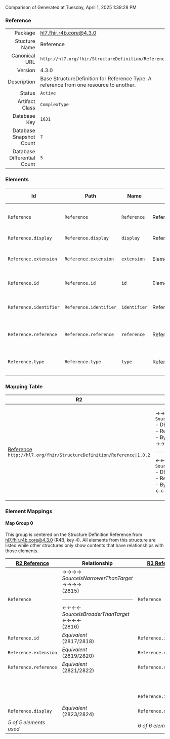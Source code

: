 Comparison of 
Generated at Tuesday, April 1, 2025 1:39:28 PM

### Reference

|      |     |
| ---: | --- |
| Package | hl7.fhir.r4b.core@4.3.0 |
| Stucture Name | Reference |
| Canonical URL | `http://hl7.org/fhir/StructureDefinition/Reference` |
| Version | 4.3.0 |
| Description | Base StructureDefinition for Reference Type: A reference from one resource to another. |
| Status | `Active` |
| Artifact Class | `ComplexType` |
| Database Key | `1631` |
| Database Snapshot Count | `7` |
| Database Differential Count | `5` |

### Elements

| Id | Path | Name | Base Path | Short | Cardinality | Collated Type | Binding Strength | Binding Value Set |
| -- | ---- | ---- | --------- | ----- | ----------- | ------------- | ---------------- | ----------------- |
| `Reference` | `Reference` | `Reference` | Reference | A reference from one resource to another | 0..* | Reference |  |  |
| `Reference.display` | `Reference.display` | `display` | Reference.display | Text alternative for the resource | 0..1 | string |  |  |
| `Reference.extension` | `Reference.extension` | `extension` | Element.extension | Additional content defined by implementations | 0..* | Extension |  |  |
| `Reference.id` | `Reference.id` | `id` | Element.id | Unique id for inter-element referencing | 0..1 | id |  |  |
| `Reference.identifier` | `Reference.identifier` | `identifier` | Reference.identifier | Logical reference, when literal reference is not known | 0..1 | Identifier |  |  |
| `Reference.reference` | `Reference.reference` | `reference` | Reference.reference | Literal reference, Relative, internal or absolute URL | 0..1 | string |  |  |
| `Reference.type` | `Reference.type` | `type` | Reference.type | Type the reference refers to (e.g. "Patient") | 0..1 | uri | `Extensible` | `http://hl7.org/fhir/ValueSet/resource-types` |
### Mapping Table

| R2 | Comparison | R3 | Comparison | R4 | Comparison | R4B | Comparison | R5
| --- | --- | --- | --- | --- | --- | --- | --- | ---
| [Reference](/docs/R2/ComplexTypes/Reference.md)<br/> `http://hl7.org/fhir/StructureDefinition/Reference\|1.0.2` | →→→→→→→<br/>`SourceIsNarrowerThanTarget`<br/>- DBKey: `68`<br/>- Reviewed: `n/a`<br/>- By: `n/a`<br/>→→→→→→→<hr/>←←←←←←←<br/>`SourceIsBroaderThanTarget`<br/>- DBKey: `234`<br/>- Reviewed: `n/a`<br/>- By: `n/a`<br/>←←←←←←←| [Reference](/docs/R3/ComplexTypes/Reference.md)<br/> `http://hl7.org/fhir/StructureDefinition/Reference\|3.0.2` | →→→→→→→<br/>`SourceIsNarrowerThanTarget`<br/>- DBKey: `408`<br/>- Reviewed: `n/a`<br/>- By: `n/a`<br/>→→→→→→→<hr/>←←←←←←←<br/>`SourceIsBroaderThanTarget`<br/>- DBKey: `604`<br/>- Reviewed: `n/a`<br/>- By: `n/a`<br/>←←←←←←←| [Reference](/docs/R4/ComplexTypes/Reference.md)<br/> `http://hl7.org/fhir/StructureDefinition/Reference\|4.0.1` | →→→→→→→<br/>`Equivalent`<br/>- DBKey: `1373`<br/>- Reviewed: `n/a`<br/>- By: `n/a`<br/>→→→→→→→<hr/>←←←←←←←<br/>`Equivalent`<br/>- DBKey: `1374`<br/>- Reviewed: `n/a`<br/>- By: `n/a`<br/>←←←←←←←| [Reference](/docs/R4B/ComplexTypes/Reference.md)<br/> `http://hl7.org/fhir/StructureDefinition/Reference\|4.3.0` | →→→→→→→<br/>`Equivalent`<br/>- DBKey: `919`<br/>- Reviewed: `n/a`<br/>- By: `n/a`<br/>→→→→→→→<hr/>←←←←←←←<br/>`Equivalent`<br/>- DBKey: `1148`<br/>- Reviewed: `n/a`<br/>- By: `n/a`<br/>←←←←←←←| [Reference](/docs/R5/ComplexTypes/Reference.md)<br/> `http://hl7.org/fhir/StructureDefinition/Reference\|5.0.0` 

### Element Mappings


#### Map Group 0

This group is centered on the Structure Definition Reference from hl7.fhir.r4b.core@4.3.0 (R4B, key 4).
All elements from this structure are listed while other structures only show contents that have relationships with those elements.

| [R2 Reference](/docs/R2/ComplexTypes/Reference.md)| Relationship | [R3 Reference](/docs/R3/ComplexTypes/Reference.md)| Relationship | [R4 Reference](/docs/R4/ComplexTypes/Reference.md)| Relationship | R4B Reference| Relationship | [R5 Reference](/docs/R5/ComplexTypes/Reference.md)
| --- | --- | --- | --- | --- | --- | --- | --- | ---
| `Reference`| →→→→ _SourceIsNarrowerThanTarget_ →→→→ <br/>(2815)<hr/>←←←← _SourceIsBroaderThanTarget_ ←←←← <br/>(2816)| `Reference`| →→→→ _SourceIsNarrowerThanTarget_ →→→→ <br/>(9748)<hr/>←←←← _SourceIsBroaderThanTarget_ ←←←← <br/>(9749)| `Reference`| _Equivalent_<br/>(21214/21215)| **`Reference`**| _Equivalent_<br/>(36285/36286)| `Reference`
| `Reference.id`| _Equivalent_<br/>(2817/2818)| `Reference.id`| _Equivalent_<br/>(9750/9751)| `Reference.id`| _Equivalent_<br/>(21216/21217)| **`Reference.id`**| _Equivalent_<br/>(36287/36288)| `Reference.id`
| `Reference.extension`| _Equivalent_<br/>(2819/2820)| `Reference.extension`| _Equivalent_<br/>(9752/9753)| `Reference.extension`| _Equivalent_<br/>(21218/21219)| **`Reference.extension`**| _Equivalent_<br/>(36289/36290)| `Reference.extension`
| `Reference.reference`| _Equivalent_<br/>(2821/2822)| `Reference.reference`| _Equivalent_<br/>(9754/9755)| `Reference.reference`| _Equivalent_<br/>(21220/21221)| **`Reference.reference`**| _Equivalent_<br/>(36291/36292)| `Reference.reference`
| | | | | `Reference.type`| _Equivalent_<br/>(21222/21223)| **`Reference.type`**| _Equivalent_<br/>(36293/36294)| `Reference.type`
| | | `Reference.identifier`| _Equivalent_<br/>(9756/9757)| `Reference.identifier`| _Equivalent_<br/>(21224/21225)| **`Reference.identifier`**| _Equivalent_<br/>(36295/36296)| `Reference.identifier`
| `Reference.display`| _Equivalent_<br/>(2823/2824)| `Reference.display`| _Equivalent_<br/>(9758/9759)| `Reference.display`| _Equivalent_<br/>(21226/21227)| **`Reference.display`**| _Equivalent_<br/>(36297/36298)| `Reference.display`
| *5 of 5 elements used* | | *6 of 6 elements used* | | *7 of 7 elements used* | | *7 of 7 elements used* | | *7 of 7 elements used* 

